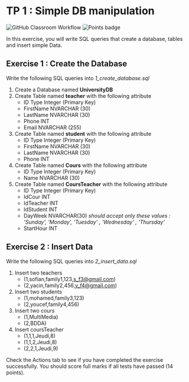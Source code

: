 # TP 1 : Simple DB manipulation

![GitHub Classroom Workflow](../../workflows/GitHub%20Classroom%20Workflow/badge.svg?branch=master) ![Points badge](../../blob/badges/.github/badges/points.svg)

In this exercise, you will write SQL queries that create a database, tables and insert simple Data.

## Exercise 1 : Create the Database

Write the following SQL queries into _1_create_database.sql_
1. Create a Database named **UniversityDB**
2. Create Table named **teacher** with the following attribute
    * ID Type Integer (Primary Key)
    * FirstName NVARCHAR (30)
    * LastName NVARCHAR (30)
    * Phone INT
    * Email NVARCHAR (255)
3. Create Table named **student** with the following attribute
    * ID Type Integer (Primary Key)
    * FirstName NVARCHAR (30)
    * LastName NVARCHAR (30)
    * Phone INT
4. Create Table named **Cours** with the following attribute
    * ID Type Integer (Primary Key)
    * Name NVARCHAR (30)
5. Create Table named **CoursTeacher** with the following attribute
    * ID Type Integer (Primary Key)
    * IdCour INT
    * IdTeacher INT
    * IdStudent INT
    * DayWeek NVARCHAR(30) _should accept only these values : 'Sunday', 'Monday', 'Tuesday' , 'Wednesday' , 'Thursday'_
    * StartHour INT

## Exercise 2 : Insert Data

Write the following SQL queries into _2_insert_data.sql_
1. Insert two teachers
   * (1,sofian,family1,123,s_f3@gmail.com)
   * (2,yacin,family2,456,y_f4@gmail.com)
2. Insert two students
   * (1,mohamed,family3,123)
   * (2,youcef,family4,456)
3. Insert two cours
   * (1,MultiMedia)
   * (2,BDDA)
4. Insert coursTeacher
   * (1,1,1,Jeudi,8)
   * (1,1,2,Jeudi,8)
   * (2,2,1,Jeudi,9)
     
  Check the Actions tab to see if you have completed the exercise successfully. You should score full marks if all tests have passed (14 points).
